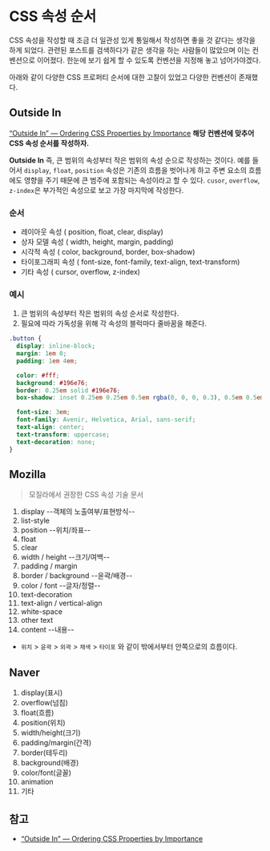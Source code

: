 # CSS 속성 순서

CSS 속성을 작성할 때 조금 더 일관성 있게 통일해서 작성하면 좋을 것 같다는 생각을 하게 되었다. 관련된 포스트를 검색하다가 같은 생각을 하는 사람들이 많았으며 이는 컨벤션으로 이어졌다. 한눈에 보기 쉽게 할 수 있도록 컨벤션을 지정해 놓고 넘어가야겠다.

아래와 같이 다양한 CSS 프로퍼티 순서에 대한 고찰이 있었고 다양한 컨벤션이 존재했다.

## Outside In

[“Outside In” — Ordering CSS Properties by Importance](https://webdesign.tutsplus.com/articles/outside-in-ordering-css-properties-by-importance--cms-21685) **해당 컨벤션에 맞추어 CSS 속성 순서를 작성하자.**

**Outside In** 즉, 큰 범위의 속성부터 작은 범위의 속성 순으로 작성하는 것이다. 예를 들어서 `display`, `float`, `position` 속성은 기존의 흐름을 벗어나게 하고 주변 요소의 흐름에도 영향을 주기 때문에 큰 범주에 포함되는 속성이라고 할 수 있다. `cusor`, `overflow`, `z-index`은 부가적인 속성으로 보고 가장 마지막에 작성한다.

### 순서

- 레이아웃 속성 ( position, float, clear, display)
- 상자 모델 속성 ( width, height, margin, padding)
- 시각적 속성 ( color, background, border, box-shadow)
- 타이포그래피 속성 ( font-size, font-family, text-align, text-transform)
- 기타 속성 ( cursor, overflow, z-index)

### 예시

1. 큰 범위의 속성부터 작은 범위의 속성 순서로 작성한다.
2. 필요에 따라 가독성을 위해 각 속성의 블럭마다 줄바꿈을 해준다.

```css
.button {
  display: inline-block;
  margin: 1em 0;
  padding: 1em 4em;

  color: #fff;
  background: #196e76;
  border: 0.25em solid #196e76;
  box-shadow: inset 0.25em 0.25em 0.5em rgba(0, 0, 0, 0.3), 0.5em 0.5em 0 #444;

  font-size: 3em;
  font-family: Avenir, Helvetica, Arial, sans-serif;
  text-align: center;
  text-transform: uppercase;
  text-decoration: none;
}
```

## Mozilla

> 모질라에서 권장한 CSS 속성 기술 문서

1. display --객체의 노출여부/표현방식--
2. list-style
3. position --위치/좌표--
4. float
5. clear
6. width / height --크기/여백--
7. padding / margin
8. border / background --윤곽/배경--
9. color / font --글자/정렬--
10. text-decoration
11. text-align / vertical-align
12. white-space
13. other text
14. content --내용--

- `위치` > `윤곽` > `외곽` > `채색` > `타이포` 와 같이 밖에서부터 안쪽으로의 흐름이다.

## Naver

1. display(표시)
2. overflow(넘침)
3. float(흐름)
4. position(위치)
5. width/height(크기)
6. padding/margin(간격)
7. border(테두리)
8. background(배경)
9. color/font(글꼴)
10. animation
11. 기타

## 참고

- [
  “Outside In” — Ordering CSS Properties by Importance](https://webdesign.tutsplus.com/articles/outside-in-ordering-css-properties-by-importance--cms-21685)

